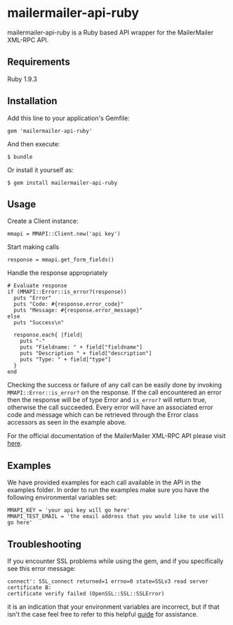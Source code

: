 # mailermailer-api-ruby

mailermailer-api-ruby is a Ruby based API wrapper for the MailerMailer XML-RPC API.

## Requirements

Ruby 1.9.3

## Installation

Add this line to your application's Gemfile:

    gem 'mailermailer-api-ruby'

And then execute:

    $ bundle

Or install it yourself as:

    $ gem install mailermailer-api-ruby

## Usage

Create a Client instance:

    mmapi = MMAPI::Client.new('api key')
  
Start making calls

    response = mmapi.get_form_fields()

Handle the response appropriately

    # Evaluate response
    if (MMAPI::Error::is_error?(response))
      puts "Error"
      puts "Code: #{response.error_code}"
      puts "Message: #{response.error_message}"
    else
      puts "Success\n"

      response.each{ |field|
        puts "-"
        puts "Fieldname: " + field["fieldname"]
        puts "Description " + field["description"]
        puts "Type: " + field["type"]
      }
    end

Checking the success or failure of any call can be easily done by invoking `MMAPI::Error::is_error?` on the response.
If the call encountered an error then the response will be of type Error and `is_error?` will return true, otherwise the call succeeded.
Every error will have an associated error code and message which can be retrieved through the Error class accessors as seen in the example above.

For the official documentation of the MailerMailer XML-RPC API please visit [here](http://www.mailermailer.com/api/index.rwp).

## Examples

We have provided examples for each call available in the API in the examples folder. In order
to run the examples make sure you have the following environmental variables set:

    MMAPI_KEY = 'your api key will go here'
    MMAPI_TEST_EMAIL = 'the email address that you would like to use will go here'

## Troubleshooting

If you encounter SSL problems while using the gem, and if you specifically see
this error message:

    connect': SSL_connect returned=1 errno=0 state=SSLv3 read server certificate B: 
    certificate verify failed (OpenSSL::SSL::SSLError)

it is an indication that your environment variables are incorrect, but if that isn't the case
feel free to refer to this helpful [guide](http://railsapps.github.io/openssl-certificate-verify-failed.html) for assistance.
